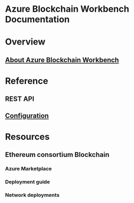 ﻿# Azure Blockchain Workbench Documentation

# Overview
## [About Azure Blockchain Workbench](blockchain-workbench-overview.md)

# Reference
## REST API
## [Configuration](blockchain-workbench-configuration-overview.md)

# Resources
## Ethereum consortium Blockchain
### Azure Marketplace
### Deployment guide
### Network deployments



